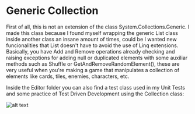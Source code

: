 # Generic Collection

First of all, this is not an extension of the class System.Collections.Generic. I made this class because I found myself wrapping the generic List<T> class inside another class an insane amount of times, could be I wanted new funcionalities that List doesn't have to avoid the use of Linq extensions. Basically, you have Add and Remove operations already checking and raising exceptions for adding null or duplicated elements with some auxiliar methods such as Shuffle or GetAndRemoveRandomElement(), these are very useful when you're making a game that manipulates a collection of elements like cards, tiles, enemies, characters, etc. 
  
Inside the Editor folder you can also find a test class used in my Unit Tests and some practice of Test Driven Development using the Collection<T> class:
  
![alt text](https://github.com/ycarowr/Tools/blob/master/Assets/Scripts/Patterns/GenericCollection/Images/tdd%20collection.GIF)


